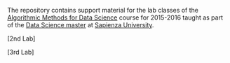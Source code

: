 The repository contains support material for the lab classes of the [Algorithmic Methods for Data Science](http://aris.me/index.php/data-mining-ds-2015) course for
2015-2016 taught as part of the [Data Science master](http://datascience.i3s.uniroma1.it/it) at [Sapienza University](http://www.uniroma1.it/).

[2nd Lab]

[3rd Lab]
